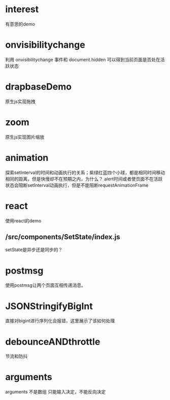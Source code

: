 # interest
有意思的demo

# onvisibilitychange
利用 onvisibilitychange 事件和 document.hidden 可以得到当前页面是否处在活跃状态

# drapbaseDemo
原生js实现拖拽

# zoom
原生js实现图片缩放

# animation
探索setInterval的时间和动画执行的关系；紫绿红蓝四个小球，都是相同时间移动相同的距离，但是快慢却不在预期之内，为什么？
alert时间或者使页面不在活跃状态会阻断setInterval动画执行，但是不能阻断requestAnimationFrame

# react
使用react的demo
## /src/components/SetState/index.js
setState是异步还是同步的？

# postmsg
使用postmsg让两个页面互相传递消息。

# JSONStringifyBigInt
直接对bigint进行序列化会报错，这里展示了该如何处理

# debounceANDthrottle
节流和防抖

# arguments
arguments 不是数组 只能输入决定，不能反向决定
